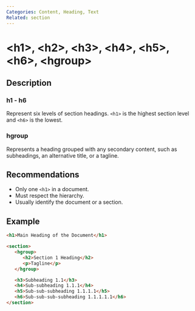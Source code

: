 ```yaml
---
Categories: Content, Heading, Text
Related: section
---
```


# &lt;h1&gt;, &lt;h2&gt;, &lt;h3&gt;, &lt;h4&gt;, &lt;h5&gt;, &lt;h6&gt;, &lt;hgroup&gt;

## Description

### h1 - h6

Represent six levels of section headings. `<h1>` is the highest section level and `<h6>` is the lowest.

### hgroup

Represents a heading grouped with any secondary content, such as subheadings, an alternative title, or a tagline.

## Recommendations

-  Only one `<h1>` in a document.
-  Must respect the hierarchy.
-  Usually identify the document or a section.

## Example

```html
<h1>Main Heading of the Document</h1>

<section>
   <hgroup>
      <h2>Section 1 Heading</h2>
      <p>Tagline</p>
   </hgroup>

   <h3>Subheading 1.1</h3>
   <h4>Sub-subheading 1.1.1</h4>
   <h5>Sub-sub-subheading 1.1.1.1</h5>
   <h6>Sub-sub-sub-subheading 1.1.1.1.1</h6>
</section>
```
